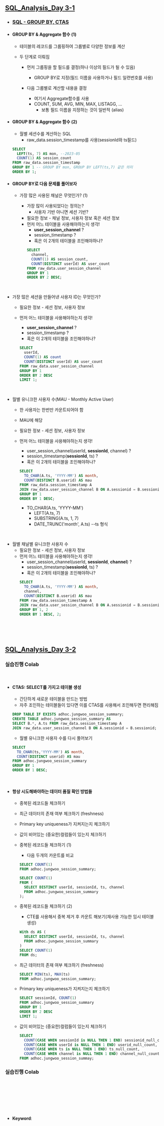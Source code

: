 ## <u>SQL_Analysis_Day 3-1</u>

- ### <u>SQL - GROUP BY, CTAS</u>

- #### GROUP BY & Aggregate 함수 (1)

  - 테이블의 레코드를 그룹핑하여 그룹별로 다양한 정보를 계산
  - 두 단계로 이뤄짐

    - 먼저 그룹핑을 할 필드를 결정(하나 이상의 필드가 될 수 있음)
      - GROUP BY로 지정(필드 이름을 사용하거나 필드 일련번호를 사용)
    - 다음 그룹별로 계산할 내용을 결정

      - 여기서 Aggregate함수를 사용
      - COUNT, SUM, AVG, MIN, MAX, LISTAGG, ...
        - 보통 필드 이름을 지정하는 것이 일반적 (alias)

- #### GROUP BY & Aggregate 함수 (2)

  - 월별 세션수를 계산하는 SQL
    - raw_data.session_timestamp를 사용(sessionId와 ts필드)

  ```SQL
  SELECT
    LEFT(ts, 7) AS mon, --2023-05
    COUNT(1) AS session_count
  FROM raw_data.session_timestamp
  GROUP BY 1 -- GROUP BY mon, GROUP BY LEFT(ts,7) 같은 의미
  ORDER BY 1;
  ```

- #### GROUP BY로 다음 문제를 풀어보자

  - 가장 많은 사용된 채널은 무엇인가? (1)

    - 가장 많이 사용되었다는 정의는?
      - 사용자 기반 아니면 세션 기반?
    - 필요한 정보 - 채널 정보, 사용자 정보 혹은 세션 정보
    - 먼저 어느 테이블을 사용해야하는지 생각!
      - **user_session_channel** ?
      - session_timestamp ?
      - 혹은 이 2개의 테이블을 조인해야하나?
      ```SQL
      SELECT
        channel,
        COUNT(1) AS session_count,
        COUNT(DISTINCT userId) AS user_count
      FROM raw_data.user_session_channel
      GROUP BY 1
      ORDER BY 2 DESC;
      ```

<br>

- 가장 많은 세션을 만들어낸 사용자 ID는 무엇인가?

  - 필요한 정보 - 세션 정보, 사용자 정보
  - 먼저 어느 테이블을 사용해야하는지 생각!

    - **user_session_channel** ?
    - session_timestamp ?
    - 혹은 이 2개의 테이블을 조인해야하나?

    ```SQL
    SELECT
      userId,
      COUNT(1) AS count
      COUNT(DISTINCT userId) AS user_count
    FROM raw_data.user_session_channel
    GROUP BY 1
    ORDER BY 2 DESC
    LIMIT 1;
    ```

<br>

- 월별 유니크한 사용자 수(MAU - Monthly Active User)

  - 한 사용자는 한번만 카운트되어야 함
  - MAU에 해당
  - 필요한 정보 - 세션 정보, 사용자 정보
  - 먼저 어느 테이블을 사용해야하는지 생각!

    - user_session_channel(userId, **sessionId**, channel) ?
    - session_timestamp(**sessionId**, ts) ?
    - 혹은 이 2개의 테이블을 조인해야하나?

    ```SQL
    SELECT
      TO_CHAR(A.ts, 'YYYY-MM') AS month,
      COUNT(DISTINCT B.userid) AS mau
    FROM raw_data.session_timestamp A
    JOIN raw_data.user_session_channel B ON A.sessionid = B.sessionid
    GROUP BY 1
    ORDER BY 1 DESC;
    ```

    - TO_CHAR(A.ts, 'YYYY-MM')
      - LEFT(A.ts, 7)
      - SUBSTRING(A.ts, 1, 7)
      - DATE_TRUNC('month', A.ts) --ts 형식

<br>

- 월별 채널별 유니크한 사용자 수
  - 필요한 정보 - 세션 정보, 사용자 정보
  - 먼저 어느 테이블을 사용해야하는지 생각!
    - user_session_channel(userId, **sessionId**, **channel**) ?
    - session_timestamp(**sessionId**, ts) ?
    - 혹은 이 2개의 테이블을 조인해야하나?
    ```SQL
    SELECT
      TO_CHAR(A.ts, 'YYYY-MM') AS month,
      channel,
      COUNT(DISTINCT B.userid) AS mau
    FROM raw_data.session_timestamp A
    JOIN raw_data.user_session_channel B ON A.sessionid = B.sessionid
    GROUP BY 1, 2
    ORDER BY 1 DESC, 2;
    ```

<br>
<br>
<br>

## <u>SQL_Analysis_Day 3-2</u>

### 실습진행 Colab

<br>

- #### CTAS: SELECT를 가지고 테이블 생성

  - 간단하게 새로운 테이블을 만드는 방법
  - 자주 조인하는 테이블들이 있다면 이를 CTAS를 사용해서 조인해두면 편리해짐

  ```SQL
  DROP TABLE IF EXISTS adhoc.jungwoo_session_summary;
  CREATE TABLE adhoc.jungwoo_session_summary AS
  SELECT B.*, A.ts FROM raw_data.session_timestamp A
  JOIN raw_data.user_session_channel B ON A.sessionid = B.sessionid;
  ```

  - 월별 유니크한 사용자 수를 다시 풀어보기

  ```SQL
  SELECT
    TO_CHAR(ts,'YYYY-MM') AS month,
    COUNT(DISTINCT userid) AS mau
  FROM adhoc.jungwoo_session_summary
  GROUP BY 1
  ORDER BY 1 DESC;
  ```

<br>

- #### 항상 시도해봐야하는 데이터 품질 확인 방법들

  - 중복된 레코드들 체크하기
  - 최근 데이터의 존재 여부 체크하기 (freshness)
  - Primary key uniqueness가 지켜지는지 체크하기
  - 값이 비어있는 (중요한)컬럼들이 있는지 체크하기

  - 중복된 레코드들 체크하기 (1)

    - 다음 두개의 카운트를 비교

    ```SQL
    SELECT COUNT(1)
    FROM adhoc.jungwoo_session_summary;

    SELECT COUNT(1)
    FROM (
      SELECT DISTINCT userId, sessionId, ts, channel
      FROM adhoc.jungwoo_session_summary
    );
    ```

  - 중복된 레코드들 체크하기 (2)

    - CTE를 사용해서 중복 제거 후 카운트 해보기(재사용 가능한 임시 테이블 생성)

    ```SQL
    With ds AS (
      SELECT DISTINCT userId, sessionId, ts, channel
      FROM adhoc.jungwoo_session_summary
    )
    SELECT COUNT(1)
    FROM ds;
    ```

  - 최근 데이터의 존재 여부 체크하기 (freshness)

    ```SQL
    SELECT MIN(ts), MAX(ts)
    FROM adhoc.jungwoo_session_summary;
    ```

  - Primary key uniqueness가 지켜지는지 체크하기

    ```SQL
    SELECT sessionId, COUNT(1)
    FROM adhoc.jungwoo_session_summary
    GROUP BY 1
    ORDER BY 2 DESC
    LIMIT 1;
    ```

  - 값이 비어있는 (중요한)컬럼들이 있는지 체크하기
    ```SQL
    SELECT
      COUNT(CASE WHEN sessionId is NULL THEN 1 END) sessionid_null_count,
      COUNT(CASE WHEN userId is NULL THEN 1 END) userid_null_count,
      COUNT(CASE WHEN ts is NULL THEN 1 END) ts_null_count,
      COUNT(CASE WHEN channel is NULL THEN 1 END) channel_null_count
    FROM adhoc.jungwoo_session_summay;
    ```

### 실습진행 Colab

<br>
<br>

<br>
<br>
<br>
<br>

- **Keyword**:

<br>
<br>
<br>
<br>
<br>
<br>
<br>
<br>
<br>
<br>
<br>
<br>
<br>
<br>
<br>

### **Summary**:

<br>

- 전체 코드 복습할 것

<br>
<br>
<br>
<br>
<br>
<br>
